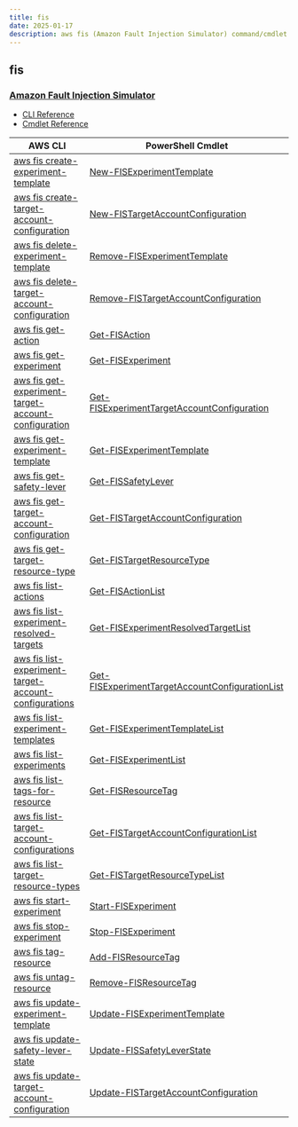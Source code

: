 ```yaml
---
title: fis
date: 2025-01-17
description: aws fis (Amazon Fault Injection Simulator) command/cmdlet list.
---
```


## fis

### [Amazon Fault Injection Simulator](https://aws.amazon.com/fis/)

* [CLI Reference](https://awscli.amazonaws.com/v2/documentation/api/latest/reference/fis/index.html)
* [Cmdlet Reference](https://docs.aws.amazon.com/powershell/latest/reference/items/FIS_cmdlets.html)

|AWS CLI|PowerShell Cmdlet|
|----|----|
|[aws fis create-experiment-template](https://awscli.amazonaws.com/v2/documentation/api/latest/reference/fis/create-experiment-template.html)|[New-FISExperimentTemplate](https://docs.aws.amazon.com/powershell/latest/reference/items/New-FISExperimentTemplate.html)|
|[aws fis create-target-account-configuration](https://awscli.amazonaws.com/v2/documentation/api/latest/reference/fis/create-target-account-configuration.html)|[New-FISTargetAccountConfiguration](https://docs.aws.amazon.com/powershell/latest/reference/items/New-FISTargetAccountConfiguration.html)|
|[aws fis delete-experiment-template](https://awscli.amazonaws.com/v2/documentation/api/latest/reference/fis/delete-experiment-template.html)|[Remove-FISExperimentTemplate](https://docs.aws.amazon.com/powershell/latest/reference/items/Remove-FISExperimentTemplate.html)|
|[aws fis delete-target-account-configuration](https://awscli.amazonaws.com/v2/documentation/api/latest/reference/fis/delete-target-account-configuration.html)|[Remove-FISTargetAccountConfiguration](https://docs.aws.amazon.com/powershell/latest/reference/items/Remove-FISTargetAccountConfiguration.html)|
|[aws fis get-action](https://awscli.amazonaws.com/v2/documentation/api/latest/reference/fis/get-action.html)|[Get-FISAction](https://docs.aws.amazon.com/powershell/latest/reference/items/Get-FISAction.html)|
|[aws fis get-experiment](https://awscli.amazonaws.com/v2/documentation/api/latest/reference/fis/get-experiment.html)|[Get-FISExperiment](https://docs.aws.amazon.com/powershell/latest/reference/items/Get-FISExperiment.html)|
|[aws fis get-experiment-target-account-configuration](https://awscli.amazonaws.com/v2/documentation/api/latest/reference/fis/get-experiment-target-account-configuration.html)|[Get-FISExperimentTargetAccountConfiguration](https://docs.aws.amazon.com/powershell/latest/reference/items/Get-FISExperimentTargetAccountConfiguration.html)|
|[aws fis get-experiment-template](https://awscli.amazonaws.com/v2/documentation/api/latest/reference/fis/get-experiment-template.html)|[Get-FISExperimentTemplate](https://docs.aws.amazon.com/powershell/latest/reference/items/Get-FISExperimentTemplate.html)|
|[aws fis get-safety-lever](https://awscli.amazonaws.com/v2/documentation/api/latest/reference/fis/get-safety-lever.html)|[Get-FISSafetyLever](https://docs.aws.amazon.com/powershell/latest/reference/items/Get-FISSafetyLever.html)|
|[aws fis get-target-account-configuration](https://awscli.amazonaws.com/v2/documentation/api/latest/reference/fis/get-target-account-configuration.html)|[Get-FISTargetAccountConfiguration](https://docs.aws.amazon.com/powershell/latest/reference/items/Get-FISTargetAccountConfiguration.html)|
|[aws fis get-target-resource-type](https://awscli.amazonaws.com/v2/documentation/api/latest/reference/fis/get-target-resource-type.html)|[Get-FISTargetResourceType](https://docs.aws.amazon.com/powershell/latest/reference/items/Get-FISTargetResourceType.html)|
|[aws fis list-actions](https://awscli.amazonaws.com/v2/documentation/api/latest/reference/fis/list-actions.html)|[Get-FISActionList](https://docs.aws.amazon.com/powershell/latest/reference/items/Get-FISActionList.html)|
|[aws fis list-experiment-resolved-targets](https://awscli.amazonaws.com/v2/documentation/api/latest/reference/fis/list-experiment-resolved-targets.html)|[Get-FISExperimentResolvedTargetList](https://docs.aws.amazon.com/powershell/latest/reference/items/Get-FISExperimentResolvedTargetList.html)|
|[aws fis list-experiment-target-account-configurations](https://awscli.amazonaws.com/v2/documentation/api/latest/reference/fis/list-experiment-target-account-configurations.html)|[Get-FISExperimentTargetAccountConfigurationList](https://docs.aws.amazon.com/powershell/latest/reference/items/Get-FISExperimentTargetAccountConfigurationList.html)|
|[aws fis list-experiment-templates](https://awscli.amazonaws.com/v2/documentation/api/latest/reference/fis/list-experiment-templates.html)|[Get-FISExperimentTemplateList](https://docs.aws.amazon.com/powershell/latest/reference/items/Get-FISExperimentTemplateList.html)|
|[aws fis list-experiments](https://awscli.amazonaws.com/v2/documentation/api/latest/reference/fis/list-experiments.html)|[Get-FISExperimentList](https://docs.aws.amazon.com/powershell/latest/reference/items/Get-FISExperimentList.html)|
|[aws fis list-tags-for-resource](https://awscli.amazonaws.com/v2/documentation/api/latest/reference/fis/list-tags-for-resource.html)|[Get-FISResourceTag](https://docs.aws.amazon.com/powershell/latest/reference/items/Get-FISResourceTag.html)|
|[aws fis list-target-account-configurations](https://awscli.amazonaws.com/v2/documentation/api/latest/reference/fis/list-target-account-configurations.html)|[Get-FISTargetAccountConfigurationList](https://docs.aws.amazon.com/powershell/latest/reference/items/Get-FISTargetAccountConfigurationList.html)|
|[aws fis list-target-resource-types](https://awscli.amazonaws.com/v2/documentation/api/latest/reference/fis/list-target-resource-types.html)|[Get-FISTargetResourceTypeList](https://docs.aws.amazon.com/powershell/latest/reference/items/Get-FISTargetResourceTypeList.html)|
|[aws fis start-experiment](https://awscli.amazonaws.com/v2/documentation/api/latest/reference/fis/start-experiment.html)|[Start-FISExperiment](https://docs.aws.amazon.com/powershell/latest/reference/items/Start-FISExperiment.html)|
|[aws fis stop-experiment](https://awscli.amazonaws.com/v2/documentation/api/latest/reference/fis/stop-experiment.html)|[Stop-FISExperiment](https://docs.aws.amazon.com/powershell/latest/reference/items/Stop-FISExperiment.html)|
|[aws fis tag-resource](https://awscli.amazonaws.com/v2/documentation/api/latest/reference/fis/tag-resource.html)|[Add-FISResourceTag](https://docs.aws.amazon.com/powershell/latest/reference/items/Add-FISResourceTag.html)|
|[aws fis untag-resource](https://awscli.amazonaws.com/v2/documentation/api/latest/reference/fis/untag-resource.html)|[Remove-FISResourceTag](https://docs.aws.amazon.com/powershell/latest/reference/items/Remove-FISResourceTag.html)|
|[aws fis update-experiment-template](https://awscli.amazonaws.com/v2/documentation/api/latest/reference/fis/update-experiment-template.html)|[Update-FISExperimentTemplate](https://docs.aws.amazon.com/powershell/latest/reference/items/Update-FISExperimentTemplate.html)|
|[aws fis update-safety-lever-state](https://awscli.amazonaws.com/v2/documentation/api/latest/reference/fis/update-safety-lever-state.html)|[Update-FISSafetyLeverState](https://docs.aws.amazon.com/powershell/latest/reference/items/Update-FISSafetyLeverState.html)|
|[aws fis update-target-account-configuration](https://awscli.amazonaws.com/v2/documentation/api/latest/reference/fis/update-target-account-configuration.html)|[Update-FISTargetAccountConfiguration](https://docs.aws.amazon.com/powershell/latest/reference/items/Update-FISTargetAccountConfiguration.html)|

